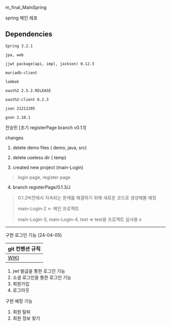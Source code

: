 m_final_MainSpring

spring 메인 레포



## Dependencies
```
Spring 3.2.1

jpa, web

jjwt package(api, impl, jackson) 0.12.3

mariadb-client

lombok

oauth2 2.5.2.RELEASE

oauth2-client 6.2.3

json 21211205

gson 2.10.1
```

전승민 [초기 registerPage branch v0.1.1]

changes

1. delete demo files ( demo, java, src)

2. delete useless dir ( temp)

3. created new project (main-Login)
> login page, register page

4. branch registerPage/0.1.3/J
> 0.1.2버전에서 지속되는 문제를 해결하기 위해 새로운 코드로 생성해볼 예정
> 
> main-Login-2 <- 메인 프로젝트
> 
> main-Login-3, main-Login-4, test => test용 프로젝트 실사용 x


---------------------------------------------------------

구현 로그인 기능 (24-04-05)

| git 컨벤션 규칙 |
|----------------|
|[WIKI](https://github.com/team4-order/team4-main/wiki/%EC%BB%A8%EB%B2%A4%EC%85%98-%EA%B7%9C%EC%B9%99)|


1. jwt 발급을 통한 로그인 기능
2. 소셜 로그인을 통한 로그인 기능
3. 회원가입
4. 로그아웃

구현 예정 기능
1. 회원 탈퇴
2. 회원 정보 찾기


